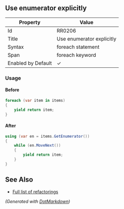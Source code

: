 ## Use enumerator explicitly

| Property           | Value                     |
| ------------------ | ------------------------- |
| Id                 | RR0206                    |
| Title              | Use enumerator explicitly |
| Syntax             | foreach statement         |
| Span               | foreach keyword           |
| Enabled by Default | &#x2713;                  |

### Usage

#### Before

```csharp
foreach (var item in items)
{
    yield return item;
}
```

#### After

```csharp
using (var en = items.GetEnumerator())
{
    while (en.MoveNext())
    {
        yield return item;
    }
}
```

## See Also

* [Full list of refactorings](Refactorings.md)


*\(Generated with [DotMarkdown](http://github.com/JosefPihrt/DotMarkdown)\)*